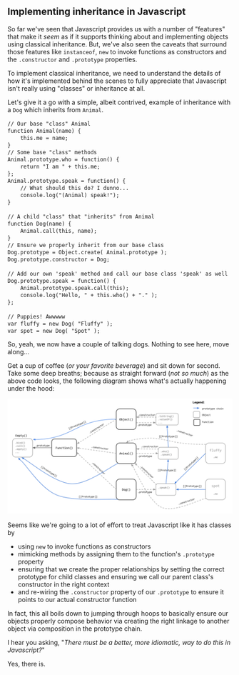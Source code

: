 
## Implementing inheritance in Javascript
So far we've seen that Javascript provides us with a number of "features" that make it *seem* as if it supports thinking about and implementing objects using classical inheritance. But, we've also seen the caveats that surround those features like `instanceof`, `new` to invoke functions as constructors and the `.constructor` and `.prototype` properties. 

To implement classical inheritance, we need to understand the details of how it's implemented behind the scenes to fully appreciate that Javascript isn't really using "classes" or inheritance at all.

Let's give it a go with a simple, albeit contrived, example of inheritance with a `Dog` which inherits from `Animal`.

```
// Our base "class" Animal
function Animal(name) {
    this.me = name;
}
// Some base "class" methods
Animal.prototype.who = function() {
    return "I am " + this.me;
};
Animal.prototype.speak = function() {
    // What should this do? I dunno...
    console.log("(Animal) speak!");
}

// A child "class" that "inherits" from Animal
function Dog(name) {
    Animal.call(this, name);
}
// Ensure we properly inherit from our base class
Dog.prototype = Object.create( Animal.prototype );
Dog.prototype.constructor = Dog;

// Add our own 'speak' method and call our base class 'speak' as well
Dog.prototype.speak = function() {
    Animal.prototype.speak.call(this); 
    console.log("Hello, " + this.who() + "." );
};

// Puppies! Awwwww
var fluffy = new Dog( "Fluffy" );
var spot = new Dog( "Spot" );
```
So, yeah, we now have a couple of talking dogs. Nothing to see here, move along...

Get a cup of coffee (*or your favorite beverage*) and sit down for second. Take some deep breaths; because as straight forward (*not so much*) as the above code looks, the following diagram shows what's actually happening under the hood:

![](classical-inheritance-js-1.png)

Seems like we're going to a lot of effort to treat Javascript like it has classes by 

- using `new` to invoke functions as constructors
- mimicking methods by assigning them to the function's `.prototype` property
- ensuring that we create the proper relationships by setting the correct prototype for child classes and ensuring we call our parent class's constructor in the right context
- and re-wiring the `.constructor` property of our `.prototype` to ensure it points to our actual constructor function

In fact, this all boils down to jumping through hoops to basically ensure our objects properly compose behavior via creating the right linkage to another object via composition in the prototype chain.

I hear you asking, "*There must be a better, more idiomatic, way to do this in Javascript?*" 

Yes, there is.